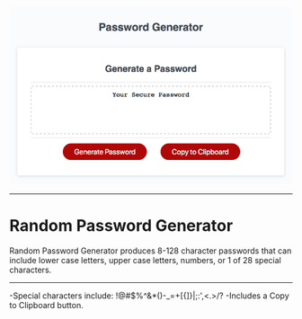 ![Random Password Generator](./assets/img/passwordgenerator.png)

---

# Random Password Generator
Random Password Generator produces 8-128 character passwords that can include lower case letters, upper case letters, numbers, or 1 of 28 special characters.

---

-Special characters include: !@#$%^&*()-_=+[{]}|;:',<.>/?
-Includes a Copy to Clipboard button.